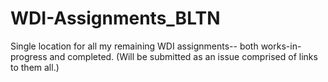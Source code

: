 # WDI-Assignments_BLTN
Single location for all my remaining WDI assignments-- both works-in-progress and completed. (Will be submitted as an issue comprised of links to them all.)
